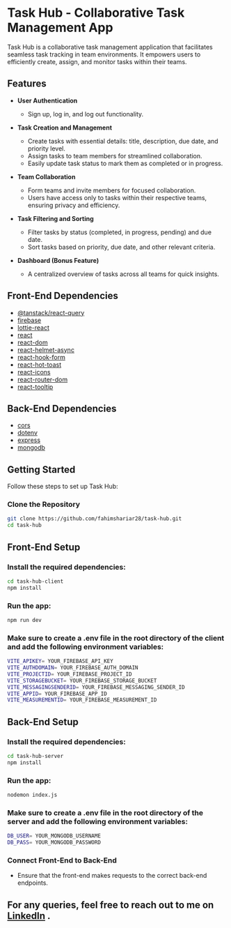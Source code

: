 # Task Hub - Collaborative Task Management App

Task Hub is a collaborative task management application that facilitates seamless task tracking in team environments. It empowers users to efficiently create, assign, and monitor tasks within their teams.

## Features

- **User Authentication**

  - Sign up, log in, and log out functionality.

- **Task Creation and Management**

  - Create tasks with essential details: title, description, due date, and priority level.
  - Assign tasks to team members for streamlined collaboration.
  - Easily update task status to mark them as completed or in progress.

- **Team Collaboration**

  - Form teams and invite members for focused collaboration.
  - Users have access only to tasks within their respective teams, ensuring privacy and efficiency.

- **Task Filtering and Sorting**

  - Filter tasks by status (completed, in progress, pending) and due date.
  - Sort tasks based on priority, due date, and other relevant criteria.

- **Dashboard (Bonus Feature)**
  - A centralized overview of tasks across all teams for quick insights.

## Front-End Dependencies

- [@tanstack/react-query](https://github.com/tannerlinsley/react-query)
- [firebase](https://firebase.google.com/)
- [lottie-react](https://github.com/gre/lottie-react)
- [react](https://reactjs.org/)
- [react-dom](https://reactjs.org/docs/react-dom.html)
- [react-helmet-async](https://github.com/staylor/react-helmet-async)
- [react-hook-form](https://react-hook-form.com/)
- [react-hot-toast](https://react-hot-toast.com/)
- [react-icons](https://react-icons.github.io/react-icons/)
- [react-router-dom](https://reactrouter.com/web/guides/quick-start)
- [react-tooltip](https://github.com/ReactTooltip/react-tooltip)

## Back-End Dependencies

- [cors](https://expressjs.com/en/resources/middleware/cors.html)
- [dotenv](https://github.com/motdotla/dotenv)
- [express](https://expressjs.com/)
- [mongodb](https://www.mongodb.com/)

## Getting Started

Follow these steps to set up Task Hub:

### Clone the Repository

```bash
git clone https://github.com/fahimshariar28/task-hub.git
cd task-hub
```

## Front-End Setup

### Install the required dependencies:

```bash
cd task-hub-client
npm install
```

### Run the app:

```bash
npm run dev
```

### Make sure to create a .env file in the root directory of the client and add the following environment variables:

```bash
VITE_APIKEY= YOUR_FIREBASE_API_KEY
VITE_AUTHDOMAIN= YOUR_FIREBASE_AUTH_DOMAIN
VITE_PROJECTID= YOUR_FIREBASE_PROJECT_ID
VITE_STORAGEBUCKET= YOUR_FIREBASE_STORAGE_BUCKET
VITE_MESSAGINGSENDERID= YOUR_FIREBASE_MESSAGING_SENDER_ID
VITE_APPID= YOUR_FIREBASE_APP_ID
VITE_MEASUREMENTID= YOUR_FIREBASE_MEASUREMENT_ID
```

## Back-End Setup

### Install the required dependencies:

```bash
cd task-hub-server
npm install
```

### Run the app:

```bash
nodemon index.js
```

### Make sure to create a .env file in the root directory of the server and add the following environment variables:

```bash
DB_USER= YOUR_MONGODB_USERNAME
DB_PASS= YOUR_MONGODB_PASSWORD
```

### Connect Front-End to Back-End

- Ensure that the front-end makes requests to the correct back-end endpoints.

## For any queries, feel free to reach out to me on [LinkedIn](https://www.linkedin.com/in/fahimshariar28/) .
